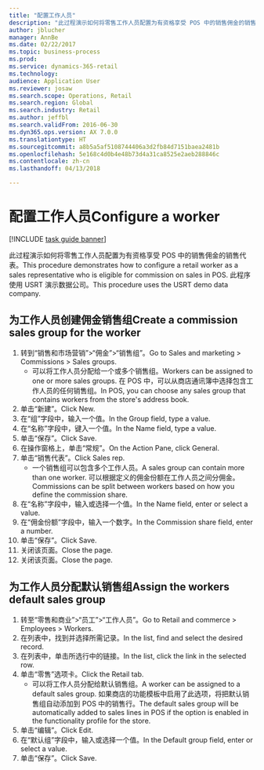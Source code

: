 ```yaml
--- 
title: "配置工作人员"
description: "此过程演示如何将零售工作人员配置为有资格享受 POS 中的销售佣金的销售代表。"
author: jblucher
manager: AnnBe
ms.date: 02/22/2017
ms.topic: business-process
ms.prod: 
ms.service: dynamics-365-retail
ms.technology: 
audience: Application User
ms.reviewer: josaw
ms.search.scope: Operations, Retail
ms.search.region: Global
ms.search.industry: Retail
ms.author: jeffbl
ms.search.validFrom: 2016-06-30
ms.dyn365.ops.version: AX 7.0.0
ms.translationtype: HT
ms.sourcegitcommit: a8b5a5af5108744406a3d2fb84d7151baea2481b
ms.openlocfilehash: 5e168c4d0b4e48b73d4a31ca8525e2aeb288846c
ms.contentlocale: zh-cn
ms.lasthandoff: 04/13/2018

---
```

# <a name="configure-a-worker"></a><span data-ttu-id="807c4-103">配置工作人员</span><span class="sxs-lookup"><span data-stu-id="807c4-103">Configure a worker</span></span>

[!INCLUDE [task guide banner](../includes/task-guide-banner.md)]

<span data-ttu-id="807c4-104">此过程演示如何将零售工作人员配置为有资格享受 POS 中的销售佣金的销售代表。</span><span class="sxs-lookup"><span data-stu-id="807c4-104">This procedure demonstrates how to configure a retail worker as a sales representative who is eligible for commission on sales in POS.</span></span> <span data-ttu-id="807c4-105">此程序使用 USRT 演示数据公司。</span><span class="sxs-lookup"><span data-stu-id="807c4-105">This procedure uses the USRT demo data company.</span></span>


## <a name="create-a-commission-sales-group-for-the-worker"></a><span data-ttu-id="807c4-106">为工作人员创建佣金销售组</span><span class="sxs-lookup"><span data-stu-id="807c4-106">Create a commission sales group for the worker</span></span>
1. <span data-ttu-id="807c4-107">转到“销售和市场营销”>“佣金”>“销售组”。</span><span class="sxs-lookup"><span data-stu-id="807c4-107">Go to Sales and marketing > Commissions > Sales groups.</span></span>
    * <span data-ttu-id="807c4-108">可以将工作人员分配给一个或多个销售组。</span><span class="sxs-lookup"><span data-stu-id="807c4-108">Workers can be assigned to one or more sales groups.</span></span> <span data-ttu-id="807c4-109">在 POS 中，可以从商店通讯簿中选择包含工作人员的任何销售组。</span><span class="sxs-lookup"><span data-stu-id="807c4-109">In POS, you can choose any sales group that contains workers from the store's address book.</span></span>  
2. <span data-ttu-id="807c4-110">单击“新建”。</span><span class="sxs-lookup"><span data-stu-id="807c4-110">Click New.</span></span>
3. <span data-ttu-id="807c4-111">在“组”字段中，输入一个值。</span><span class="sxs-lookup"><span data-stu-id="807c4-111">In the Group field, type a value.</span></span>
4. <span data-ttu-id="807c4-112">在“名称”字段中，键入一个值。</span><span class="sxs-lookup"><span data-stu-id="807c4-112">In the Name field, type a value.</span></span>
5. <span data-ttu-id="807c4-113">单击“保存”。</span><span class="sxs-lookup"><span data-stu-id="807c4-113">Click Save.</span></span>
6. <span data-ttu-id="807c4-114">在操作窗格上，单击“常规”。</span><span class="sxs-lookup"><span data-stu-id="807c4-114">On the Action Pane, click General.</span></span>
7. <span data-ttu-id="807c4-115">单击“销售代表”。</span><span class="sxs-lookup"><span data-stu-id="807c4-115">Click Sales rep.</span></span>
    * <span data-ttu-id="807c4-116">一个销售组可以包含多个工作人员。</span><span class="sxs-lookup"><span data-stu-id="807c4-116">A sales group can contain more than one worker.</span></span> <span data-ttu-id="807c4-117">可以根据定义的佣金份额在工作人员之间分佣金。</span><span class="sxs-lookup"><span data-stu-id="807c4-117">Commissions can be split between workers based on how you define the commission share.</span></span>  
8. <span data-ttu-id="807c4-118">在“名称”字段中，输入或选择一个值。</span><span class="sxs-lookup"><span data-stu-id="807c4-118">In the Name field, enter or select a value.</span></span>
9. <span data-ttu-id="807c4-119">在“佣金份额”字段中，输入一个数字。</span><span class="sxs-lookup"><span data-stu-id="807c4-119">In the Commission share field, enter a number.</span></span>
10. <span data-ttu-id="807c4-120">单击“保存”。</span><span class="sxs-lookup"><span data-stu-id="807c4-120">Click Save.</span></span>
11. <span data-ttu-id="807c4-121">关闭该页面。</span><span class="sxs-lookup"><span data-stu-id="807c4-121">Close the page.</span></span>
12. <span data-ttu-id="807c4-122">关闭该页面。</span><span class="sxs-lookup"><span data-stu-id="807c4-122">Close the page.</span></span>

## <a name="assign-the-workers-default-sales-group"></a><span data-ttu-id="807c4-123">为工作人员分配默认销售组</span><span class="sxs-lookup"><span data-stu-id="807c4-123">Assign the workers default sales group</span></span>
1. <span data-ttu-id="807c4-124">转至“零售和商业”>“员工”>“工作人员”。</span><span class="sxs-lookup"><span data-stu-id="807c4-124">Go to Retail and commerce > Employees > Workers.</span></span>
2. <span data-ttu-id="807c4-125">在列表中，找到并选择所需记录。</span><span class="sxs-lookup"><span data-stu-id="807c4-125">In the list, find and select the desired record.</span></span>
3. <span data-ttu-id="807c4-126">在列表中，单击所选行中的链接。</span><span class="sxs-lookup"><span data-stu-id="807c4-126">In the list, click the link in the selected row.</span></span>
4. <span data-ttu-id="807c4-127">单击“零售”选项卡。</span><span class="sxs-lookup"><span data-stu-id="807c4-127">Click the Retail tab.</span></span>
    * <span data-ttu-id="807c4-128">可以将工作人员分配给默认销售组。</span><span class="sxs-lookup"><span data-stu-id="807c4-128">A worker can be assigned to a default sales group.</span></span> <span data-ttu-id="807c4-129">如果商店的功能模板中启用了此选项，将把默认销售组自动添加到 POS 中的销售行。</span><span class="sxs-lookup"><span data-stu-id="807c4-129">The default sales group will be automatically added to sales lines in POS if the option is enabled in the functionality profile for the store.</span></span>  
5. <span data-ttu-id="807c4-130">单击“编辑”。</span><span class="sxs-lookup"><span data-stu-id="807c4-130">Click Edit.</span></span>
6. <span data-ttu-id="807c4-131">在“默认组”字段中，输入或选择一个值。</span><span class="sxs-lookup"><span data-stu-id="807c4-131">In the Default group field, enter or select a value.</span></span>
7. <span data-ttu-id="807c4-132">单击“保存”。</span><span class="sxs-lookup"><span data-stu-id="807c4-132">Click Save.</span></span>


